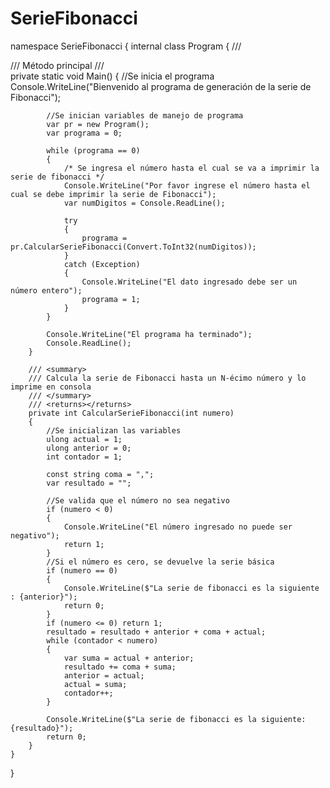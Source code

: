 # SerieFibonacci

namespace SerieFibonacci
{
    internal class Program
    {
        /// <summary>
        /// Método principal
        /// </summary>
        private static void Main()
        {
            //Se inicia el programa
            Console.WriteLine("Bienvenido al programa de generación de la serie de Fibonacci");

            //Se inician variables de manejo de programa
            var pr = new Program();
            var programa = 0;

            while (programa == 0)
            {
                /* Se ingresa el número hasta el cual se va a imprimir la serie de fibonacci */
                Console.WriteLine("Por favor ingrese el número hasta el cual se debe imprimir la serie de Fibonacci");
                var numDigitos = Console.ReadLine();

                try
                {
                    programa = pr.CalcularSerieFibonacci(Convert.ToInt32(numDigitos));
                }
                catch (Exception)
                {
                    Console.WriteLine("El dato ingresado debe ser un número entero");
                    programa = 1;
                }
            }

            Console.WriteLine("El programa ha terminado");
            Console.ReadLine();
        }

        /// <summary>
        /// Calcula la serie de Fibonacci hasta un N-écimo número y lo imprime en consola
        /// </summary>
        /// <returns></returns>
        private int CalcularSerieFibonacci(int numero)
        {
            //Se inicializan las variables
            ulong actual = 1;
            ulong anterior = 0;
            int contador = 1;

            const string coma = ",";
            var resultado = "";

            //Se valida que el número no sea negativo
            if (numero < 0)
            {
                Console.WriteLine("El número ingresado no puede ser negativo");
                return 1;
            }
            //Si el número es cero, se devuelve la serie básica
            if (numero == 0)
            {
                Console.WriteLine($"La serie de fibonacci es la siguiente : {anterior}");
                return 0;
            }
            if (numero <= 0) return 1;
            resultado = resultado + anterior + coma + actual;
            while (contador < numero)
            {
                var suma = actual + anterior;
                resultado += coma + suma;
                anterior = actual;
                actual = suma;
                contador++;
            }

            Console.WriteLine($"La serie de fibonacci es la siguiente: {resultado}");
            return 0;
        }
    }
}
